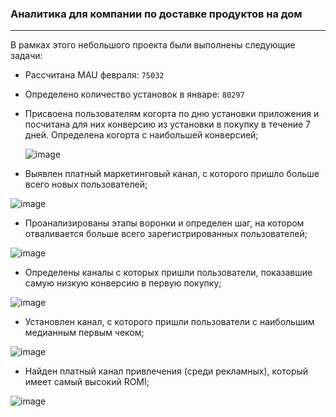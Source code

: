### Аналитика для компании по доставке продуктов на дом

---

В рамках этого небольшого проекта были выполнены следующие задачи:
* Рассчитана MAU февраля: `75032`
* Определено количество установок в январе: `80297`
* Присвоена пользователям когорта по дню установки приложения и посчитана для них конверсию из установки в покупку в течение 7 дней. Определена когорта с наибольшей конверсией;
  
  ![image](https://github.com/Hitez90/delivery/assets/54677705/d7389fe6-7b34-4e1e-bb44-a1c44c4da3fb)

* Выявлен платный маркетинговый канал, с которого пришло больше всего новых пользователей;

![image](https://github.com/Hitez90/delivery/assets/54677705/d86d460c-9260-44a3-8d36-78862cb055f4)

* Проанализированы этапы воронки и определен шаг, на котором отваливается больше всего зарегистрированных пользователей;

![image](https://github.com/Hitez90/delivery/assets/54677705/1125f2de-e1f6-4013-8d67-9164fa02e075)

* Определены каналы с которых пришли пользователи, показавшие самую низкую конверсию в первую покупку;

![image](https://github.com/Hitez90/delivery/assets/54677705/09d60408-e4df-42b3-be2c-75e56022139c)


* Установлен канал, с которого пришли пользователи с наибольшим медианным первым чеком;

![image](https://github.com/Hitez90/delivery/assets/54677705/a60a0512-ead4-4a1c-b718-8ccdc474dd54)

* Найден платный канал привлечения (среди рекламных), который имеет самый высокий ROMI;

![image](https://github.com/Hitez90/delivery/assets/54677705/8ac93bdc-d8da-4817-a3db-deeb9bd26ba5)
